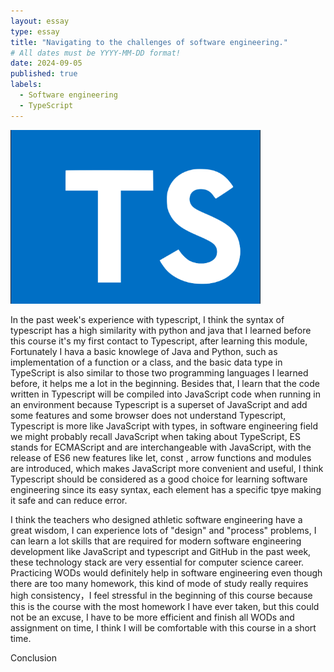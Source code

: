 ```yaml
---
layout: essay
type: essay
title: "Navigating to the challenges of software engineering."
# All dates must be YYYY-MM-DD format!
date: 2024-09-05
published: true
labels:
  - Software engineering
  - TypeScript
---
```


<img width="400px" class="rounded float-start pe-4" src="../img/1628645197-learn-typescript.png">

In the past week's experience with typescript, I think the syntax of typescript has a high similarity with python and java that I learned before this course it's my first contact to Typescript, after learning this module, Fortunately I hava a basic knowlege of Java and Python, such as implementation of a function or a class, and the basic data type in TypeScript is also similar to those two programming languages I learned before, it helps me a lot in the beginning. Besides that, I learn that the code written in Typescript will be compiled into JavaScript code when running in an environment because Typescript is a superset of JavaScript and add some features and some browser does not understand Typescript, Typescript is more like JavaScript with types, in software engineering field we might probably recall JavaScript when taking about TypeScript, ES stands for ECMAScript and are interchangeable with JavaScript, with the release of ES6 new features like let, const , arrow functions and modules are introduced, which makes JavaScript more convenient and useful, I think Typescript should be considered as a good choice for learning software engineering since its easy syntax, each element has a specific tpye making it safe and can reduce error.

I think the teachers who designed athletic software engineering have a great wisdom, I can experience lots of "design" and "process" problems, I can learn a lot skills that are required for modern software engineering development like JavaScript and typescript and GitHub in the past week, these technology stack are very essential for computer science career. Practicing WODs would definitely help in software engineering even though there are too many homework, this kind of mode of study really requires high consistency，I feel stressful in the beginning of this course because this is the course with the most homework I have ever taken, but this could not be an excuse, I have to be more efficient and finish all WODs and assignment on time, I think I will be comfortable with this course in a short time.

Conclusion

